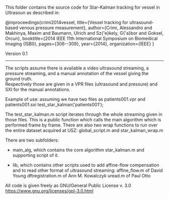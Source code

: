 This folder contains the source code for Star-Kalman tracking for vessel in Ultrasoun as described in:

@inproceedings{crimi2014vessel,
  title={Vessel tracking for ultrasound-based venous pressure measurement},
  author={Crimi, Alessandro and Makhinya, Maxim and Baumann, Ulrich and Sz{\'e}kely, G{\'a}bor and Goksel, Orcun},
  booktitle={2014 IEEE 11th International Symposium on Biomedical Imaging (ISBI)},
  pages={306--309},
  year={2014},
  organization={IEEE}
}

Version 0.1

-------------------------------------
The scripts assume there is available a video ultrasound streaming, a pressure streaming, and a manual annotation of the vessel giving the ground truth.  
Respectively those are given in a VPR files (ultrasound and pressure) and SXI for the manual annotations.

Example of use: 
assuming we have two files as patients001.vpr and patients001.sxi
test_star_kalman('patients001');

The test_star_kalman.m script iterates through the whole streaming given in those files. This is a public function which calls the main algorithm which is 
performed frame by frame.
There are also two wrap functions to run over the entire dataset acquired at USZ: global_script.m and star_kalman_wrap.m

There are two subfolders:
- main_alg, which contains the core algorithm star_kalman.m and supporting script of it.

- lib, which contains other scripts used to add affine-flow compensation and to read other format of ultrasound streaming:
  affine_flow.m of David Young
  dftregistration.m of Ann M. Kowalczyk
  uread.m of Paul Otto


All code is given freely as GNU/General Public License v. 3.0
https://www.gnu.org/licenses/gpl-3.0.html
